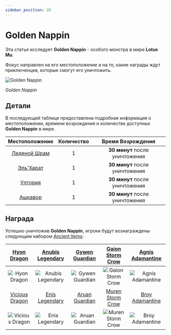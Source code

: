 ```yaml
---
sidebar_position: 20
---
```


# Golden Nappin

Эта статья исследует **Golden Nappin** - особого монстра в мире **Lotus Mu**.

Фокус направлен на его местоположение и на то, какие награды ждут приключенцев, которые смогут его уничтожить.

![Golden Nappin](/img/monsters/special/golden/golden-nappin.jpg)

_Golden Nappin_

## Детали

В последующей таблице предоставлена подробная информация о местоположении, времени возрождения и количестве доступных **Golden Nappin** в мире.

|         Местоположение         | Количество |       Время Возрождения        |
| :----------------------------: | :--------: | :----------------------------: |
| [Ледяной Шрам](/maps/icewrack) |     1      | **30 минут** после уничтожения |
|  [Эль'Харат](/maps/el-harath)  |     1      | **30 минут** после уничтожения |
|    [Ултория](/maps/ultoria)    |     1      | **30 минут** после уничтожения |
|   [Ашкавор](/maps/ashkavor)    |     1      | **30 минут** после уничтожения |

## Награда

Успешно уничтожив **Golden Nappin**, игроки будут вознаграждены следующим набором [Ancient Items](/items/ancient-items):

|  [Hyon Dragon](/items/ancient-items/#ancient-sets)   | [Anubis Legendary](/items/ancient-items/#ancient-sets)  | [Gywen Guardian](/items/ancient-items/#ancient-sets) |  [Gaion Storm Crow](/items/ancient-items/#ancient-sets)  |  [Agnis Adamantine](/items/ancient-items/#ancient-sets)  |
| :--------------------------------------------------: | :-----------------------------------------------------: | :--------------------------------------------------: | :------------------------------------------------------: | :------------------------------------------------------: |
|   ![Hyon Dragon](/img/items/armors/dk/dragon.png)    | ![Anubis Legendary](/img/items/armors/dw/legendary.png) | ![Gywen Guardian](/img/items/armors/fe/guardian.png) | ![Gaion Storm Crow](/img/items/armors/mg/storm-crow.png) | ![Agnis Adamantine](/img/items/armors/dl/adamantine.png) |
| [Vicious Dragon](/items/ancient-items/#ancient-sets) |  [Enis Legendary](/items/ancient-items/#ancient-sets)   | [Aruan Guardian](/items/ancient-items/#ancient-sets) |  [Muren Storm Crow](/items/ancient-items/#ancient-sets)  |  [Broy Adamantine](/items/ancient-items/#ancient-sets)   |
|  ![Vicious Dragon](/img/items/armors/dk/dragon.png)  |  ![Enis Legendary](/img/items/armors/dw/legendary.png)  | ![Aruan Guardian](/img/items/armors/fe/guardian.png) | ![Muren Storm Crow](/img/items/armors/mg/storm-crow.png) | ![Broy Adamantine](/img/items/armors/dl/adamantine.png)  |
